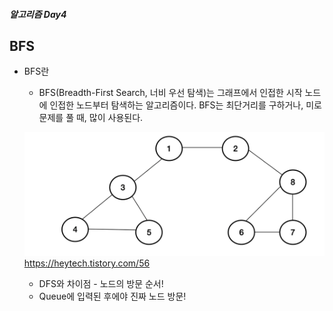 ##### 알고리즘 Day4

## BFS

- BFS란
  - BFS(Breadth-First Search, 너비 우선 탐색)는 그래프에서 인접한 시작 노드에 인접한 노드부터 탐색하는 알고리즘이다. BFS는 최단거리를 구하거나, 미로 문제를 풀 때, 많이 사용된다. 

  ![](BFS.png)
  https://heytech.tistory.com/56

  - DFS와 차이점 - 노드의 방문 순서! 
  -  Queue에 입력된 후에야 진짜 노드 방문!